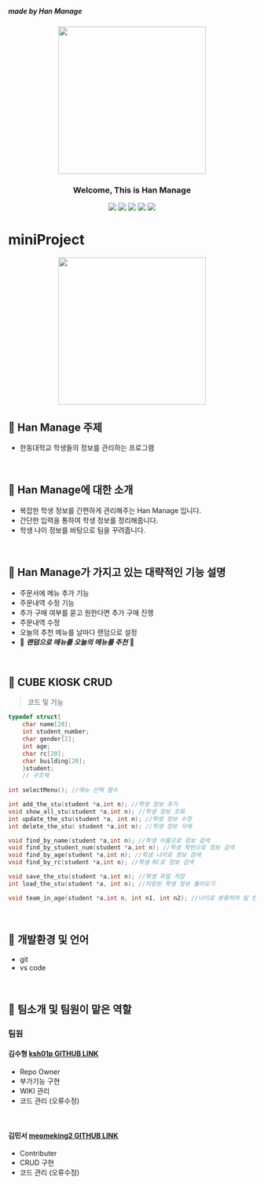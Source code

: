 
#####  made by Han Manage
<div align="center">
<p align="center"><img src="https://media.istockphoto.com/id/1349390515/ko/%EC%82%AC%EC%A7%84/%ED%8E%98%EC%9D%B4%ED%8D%BC%EB%A6%AC%EC%8A%A4-%EC%A7%81%EC%9E%A5-%EC%95%84%EC%9D%B4%EB%94%94%EC%96%B4-%EC%A0%84%EC%9E%90-%EC%84%9C%EB%AA%85-%EC%A0%84%EC%9E%90-%EC%84%9C%EB%AA%85-%EB%AC%B8%EC%84%9C-%EA%B4%80%EB%A6%AC-%EC%82%AC%EC%97%85%EA%B0%80%EB%8A%94-%EC%8A%A4%ED%83%80%EC%9D%BC%EB%9F%AC%EC%8A%A4-%ED%8E%9C%EC%9D%84-%EC%82%AC%EC%9A%A9%ED%95%98%EC%97%AC-%EA%B0%80%EC%83%81-%EB%85%B8%ED%8A%B8%EB%B6%81-%ED%99%94%EB%A9%B4%EC%9D%98-%EB%94%94%EC%A7%80%ED%84%B8-%EB%AC%B8%EC%84%9C%EC%97%90-%EC%A0%84%EC%9E%90-%EB%AC%B8%EC%84%9C%EC%97%90-%EC%84%9C%EB%AA%85%ED%95%A9%EB%8B%88%EB%8B%A4.jpg?s=1024x1024&w=is&k=20&c=HoqxH4Wsjb7CjijwJx96rPcJltYOiTHc8CnWQZgWlvg=" height="300px" width="300px"></p>

 ### Welcome, This is Han Manage
 <img src="https://img.shields.io/badge/HTML-E34F26?style=flat-square&logo=HTML5&logoColor=white"/>
 <img src="https://img.shields.io/badge/C-00CCFF?style=flat-square&logo=C&logoColor="white"/>
 <img src="https://img.shields.io/badge/VisualStudioCode-0000FF?style=flat-square&logo=VisualStudioCode&logoColor="black"/>
 <img src="https://img.shields.io/badge/KakaoTalk-FFFF00?style=flat-square&logo=KakaoTalk&logoColor="white"/>
 <img src="https://img.shields.io/badge/Markdown-000000?style=flat-square&logo=Markdown&logoColor="white"/>
                                                                                                            

</div>
    

# miniProject

<div align="center"> 

<img src="https://media.istockphoto.com/id/1286539088/ko/%EC%82%AC%EC%A7%84/%EB%89%B4%EC%9A%95%EC%9D%98-%ED%98%84%EB%8C%80%EC%A0%81%EC%9D%B8-%EA%B3%A0%EC%B8%B5-%EB%B9%8C%EB%94%A9.jpg?s=612x612&w=is&k=20&c=wEbmeZke3DrdokUUIzPkS-Gvv4CtyMVjaeOZsIvBaRQ=" height="300px" width="300px">
 
</div>
  
## 🏢 Han Manage 주제
 - 한동대학교 학생들의 정보를 관리하는 프로그램 

<br/>

## 🏢 Han Manage에 대한 소개
  - 복잡한 학생 정보를 간편하게 관리해주는 Han Manage 입니다. 
  - 간단한 입력을 통하여 학생 정보를 정리해줍니다.
  - 학생 나이 정보를 바탕으로 팀을 꾸려줍니다.

<br/>
  
##  🏢 Han Manage가 가지고 있는 대략적인 기능 설명
  - 주문서에 메뉴 추가 기능
  - 주문내역 수정 기능 
  - 추가 구매 여부를 묻고 원한다면 추가 구매 진행
  - 주문내역 수정 
  - 오늘의 추천 메뉴를 날마다 랜덤으로 설정
  - 🎉 ***랜덤으로 메뉴를 오늘의 메뉴를 추천*** 🎉

<br/>

## 🏢 CUBE KIOSK CRUD
> 코드 및 기능
```c
typedef struct{
    char name[20];
    int student_number;
    char gender[2];
    int age;
    char rc[20];
    char building[20];
    }student;
    // 구조체 
    
int selectMenu(); //메뉴 선택 함수

int add_the_stu(student *a,int n); //학생 정보 추가
void show_all_stu(student *a,int n); //학생 정보 조회
int update_the_stu(student *a, int n); //학생 정보 수정
int delete_the_stu( student *a,int n); //학생 장보 삭제

void find_by_name(student *a,int n); //학생 이름으로 정보 검색
void find_by_student_num(student *a,int n); //학생 학번으로 정보 검색
void find_by_age(student *a,int n); //학생 나이로 정보 검색
void find_by_rc(student *a,int n); //학생 RC로 정보 검색

void save_the_stu(student *a,int n); //학생 파일 저장
int load_the_stu(student *a, int n); //저장된 학생 정보 불러오기

void team_in_age(student *a,int n, int n1, int n2); //나이로 분류하여 팀 만들기

```

<br/>

## 🏢 개발환경 및 언어
  - git 
  - vs code

<br/>

## 🏢 팀소개 및 팀원이 맡은 역할
### 팀원
 #### 김수형 [ksh01p GITHUB LINK](https://github.com/ksh01p)
  - Repo Owner
  - 부가기능 구현
  - WIKI 관리
  - 코드 관리 (오류수정)

<br/>

#### 김민서 [meomeking2 GITHUB LINK](https://github.com/meomeoking2)
 - Contributer
 - CRUD 구현
 - 코드 관리 (오류수정)
